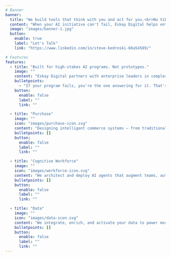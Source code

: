 ```yaml
---
# Banner
banner:
  title: "We build tools that think with you and act for you.<br>No Vibe Coding. No theater"
  content: "When your AI initiative can't fail, Eskay Digital helps enterprise leaders build agentic, human-AI systems that are intentional, operational, and built to deliver."
  image: "images/banner-1.jpg"
  button:
    enable: true
    label: "Let's Talk"
    link: "https://www.linkedin.com/in/steve-kedroski-60a54589/"

# Features
features:
  - title: "Built for high-stakes AI programs. Not prototypes."
    image: ""
    content: "Eskay Digital partners with enterprise leaders in complex B2B environments to deliver agentic AI systems that actually work. With deep experience leading large-scale initiatives, we understand what it takes to align teams, platforms, and politics inside real organizations. We don't just advise. We lead complex programs, align stakeholders, and ship what matters."
    bulletpoints:
      - "If your program fails, you're the one answering for it. That's why we focus on what's real, what's worth it — and what will get you promoted, not fired."
    button:
      enable: false
      label: ""
      link: ""

  - title: "Purchase"
    image: ""
    icon: "images/purchase-icon.svg"
    content: "Designing intelligent commerce systems — from traditional eCommerce to agent-driven shopping experiences. We help enterprises sell better with smarter tools."
    bulletpoints: []
    button:
      enable: false
      label: ""
      link: ""

  - title: "Cognitive Workforce"
    image: ""
    icon: "images/workforce-icon.svg"
    content: "We architect and deploy AI agents that augment teams, automate workflows, and extend your digital operations — all grounded in real enterprise use cases."
    bulletpoints: []
    button:
      enable: false
      label: ""
      link: ""

  - title: "Data"
    image: ""
    icon: "images/data-icon.svg"
    content: "We integrate, enrich, and activate your data to power more intelligent agents and decisions. Insight isn't enough — it has to drive action."
    bulletpoints: []
    button:
      enable: false
      label: ""
      link: ""
---
```

